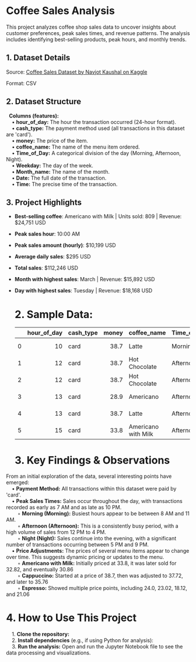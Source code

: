 # Coffee Sales Analysis
This project analyzes coffee shop sales data to uncover insights about customer preferences, peak sales times, and revenue patterns. The analysis includes identifying best-selling products, peak hours, and monthly trends.

## 1. Dataset Details

Source: [Coffee Sales Dataset by Navjot Kaushal on Kaggle](https://www.kaggle.com/datasets/navjotkaushal/coffee-sales-dataset)  

Format: CSV

## 2. Dataset Structure

&nbsp;&nbsp;**Columns (features):**  
  &nbsp;&nbsp;&nbsp;&nbsp;• **hour_of_day:** The hour the transaction occurred (24-hour format).    
  &nbsp;&nbsp;&nbsp;&nbsp;• **cash_type:** The payment method used (all transactions in this dataset are 'card').    
  &nbsp;&nbsp;&nbsp;&nbsp;• **money:** The price of the item.    
  &nbsp;&nbsp;&nbsp;&nbsp;• **coffee_name:** The name of the menu item ordered.    
  &nbsp;&nbsp;&nbsp;&nbsp;• **Time_of_Day:** A categorical division of the day (Morning, Afternoon, Night).    
  &nbsp;&nbsp;&nbsp;&nbsp;• **Weekday:** The day of the week.    
  &nbsp;&nbsp;&nbsp;&nbsp;• **Month_name:** The name of the month.    
  &nbsp;&nbsp;&nbsp;&nbsp;• **Date:** The full date of the transaction.    
  &nbsp;&nbsp;&nbsp;&nbsp;• **Time:** The precise time of the transaction.    

 ## 3. Project Highlights  

- **Best-selling coffee**: Americano with Milk | Units sold: 809 | Revenue: $24,751 USD  
- **Peak sales hour**: 10:00 AM  
- **Peak sales amount (hourly)**: $10,199 USD  
- **Average daily sales**: $295 USD  
- **Total sales**: $112,246 USD  
- **Month with highest sales**: March | Revenue: $15,892 USD  
- **Day with highest sales**: Tuesday | Revenue: $18,168 USD  


  # 2. Sample Data:
  
    |      |   hour_of_day | cash_type   |   money | coffee_name         | Time_of_Day   | Weekday   | Month_name   |   Weekdaysort |   Monthsort | Date       | Time            |
    |-----:|--------------:|:------------|--------:|:--------------------|:--------------|:----------|:-------------|--------------:|------------:|:-----------|:----------------|
    |    0 |            10 | card        |   38.7  | Latte               | Morning       | Fri       | Mar          |             5 |           3 | 2024-03-01 | 10:15:50.520000 |
    |    1 |            12 | card        |   38.7  | Hot Chocolate       | Afternoon     | Fri       | Mar          |             5 |           3 | 2024-03-01 | 12:19:22.539000 |
    |    2 |            12 | card        |   38.7  | Hot Chocolate       | Afternoon     | Fri       | Mar          |             5 |           3 | 2024-03-01 | 12:20:18.089000 |
    |    3 |            13 | card        |   28.9  | Americano           | Afternoon     | Fri       | Mar          |             5 |           3 | 2024-03-01 | 13:46:33.006000 |
    |    4 |            13 | card        |   38.7  | Latte               | Afternoon     | Fri       | Mar          |             5 |           3 | 2024-03-01 | 13:48:14.626000 |
    |    5 |            15 | card        |   33.8  | Americano with Milk | Afternoon     | Fri       | Mar          |             5 |           3 | 2024-03-01 | 15:39:47.726000 |

  # 3. Key Findings & Observations
From an initial exploration of the data, several interesting points have emerged:  
&nbsp;&nbsp;&nbsp;&nbsp;• **Payment Method:** All transactions within this dataset were paid by 'card'.  
&nbsp;&nbsp;&nbsp;&nbsp;• **Peak Sales Times:** Sales occur throughout the day, with transactions recorded as early as 7 AM and as late as 10 PM.  
&nbsp;&nbsp;&nbsp;&nbsp;&nbsp;&nbsp;&nbsp;&nbsp;◦ **Morning (Morning):** Busiest hours appear to be between 8 AM and 11 AM.  
&nbsp;&nbsp;&nbsp;&nbsp;&nbsp;&nbsp;&nbsp;&nbsp;◦ **Afternoon (Afternoon):** This is a consistently busy period, with a high volume of sales from 12 PM to 4 PM.  
&nbsp;&nbsp;&nbsp;&nbsp;&nbsp;&nbsp;&nbsp;&nbsp;◦ **Night (Night):** Sales continue into the evening, with a significant number of transactions occurring between 5 PM and 9 PM.  
&nbsp;&nbsp;&nbsp;&nbsp;• **Price Adjustments:** The prices of several menu items appear to change over time. This suggests dynamic pricing or updates to the menu.  
&nbsp;&nbsp;&nbsp;&nbsp;&nbsp;&nbsp;&nbsp;&nbsp;◦ **Americano with Milk:** Initially priced at 33.8, it was later sold for 32.82, and eventually 30.86  
&nbsp;&nbsp;&nbsp;&nbsp;&nbsp;&nbsp;&nbsp;&nbsp;◦ **Cappuccino:** Started at a price of 38.7, then was adjusted to 37.72, and later to 35.76  
&nbsp;&nbsp;&nbsp;&nbsp;&nbsp;&nbsp;&nbsp;&nbsp;◦ **Espresso:** Showed multiple price points, including 24.0, 23.02, 18.12, and 21.06  
  # 4. How to Use This Project
  &nbsp;&nbsp;&nbsp;&nbsp;1. **Clone the repository:**  
  &nbsp;&nbsp;&nbsp;&nbsp;2. **Install dependencies** (e.g., if using Python for analysis):  
  &nbsp;&nbsp;&nbsp;&nbsp;3. **Run the analysis:** Open and run the Jupyter Notebook file to see the data processing and visualizations.  
